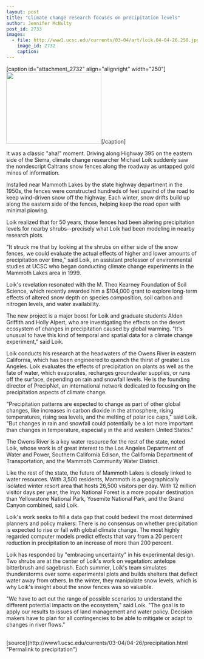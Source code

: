 ```yaml
---
layout: post
title: "Climate change research focuses on precipitation levels"
author: Jennifer McNulty
post_id: 2733
images:
  - file: http://www1.ucsc.edu/currents/03-04/art/loik.04-04-26.250.jpg
    image_id: 2732
    caption: 
---
```


[caption id="attachment_2732" align="alignright" width="250"]<a href="http://localhost/mysite/wp-content/uploads/2004/04/loik.04-04-26.250.jpg"><img class="size-full wp-image-2732" src="http://localhost/mysite/wp-content/uploads/2004/04/loik.04-04-26.250.jpg" alt="" width="250" height="188" /></a>[/caption]
<p>
  It was a classic "aha!" moment. Driving along Highway 395 on the eastern side of the Sierra, climate change researcher Michael Loik suddenly saw the nondescript Caltrans snow fences along the roadway as untapped gold mines of information.<br>
</p>
<p>
  Installed near Mammoth Lakes by the state highway department in the 1950s, the fences were constructed hundreds of feet upwind of the road to keep wind-driven snow off the highway. Each winter, snow drifts build up along the eastern side of the fences, helping keep the road open with minimal plowing.<br>
</p>
<p>
  Loik realized that for 50 years, those fences had been altering precipitation levels for nearby shrubs--precisely what Loik had been modeling in nearby research plots.<br>
</p>
<p>
  "It struck me that by looking at the shrubs on either side of the snow fences, we could evaluate the actual effects of higher and lower amounts of precipitation over time," said Loik, an assistant professor of environmental studies at UCSC who began conducting climate change experiments in the Mammoth Lakes area in 1999.<br>
</p>
<p>
  Loik's revelation resonated with the M. Theo Kearney Foundation of Soil Science, which recently awarded him a $104,000 grant to explore long-term effects of altered snow depth on species composition, soil carbon and nitrogen levels, and water availability.<br>
</p>
<p>
  The new project is a major boost for Loik and graduate students Alden Griffith and Holly Alpert, who are investigating the effects on the desert ecosystem of changes in precipitation caused by global warming. "It's unusual to have this kind of temporal and spatial data for a climate change experiment," said Loik.<br>
</p>
<p>
  Loik conducts his research at the headwaters of the Owens River in eastern California, which has been engineered to quench the thirst of greater Los Angeles. Loik evaluates the effects of precipitation on plants as well as the fate of water, which evaporates, recharges groundwater supplies, or runs off the surface, depending on rain and snowfall levels. He is the founding director of PrecipNet, an international network dedicated to focusing on the precipitation aspects of climate change.<br>
</p>
<p>
  "Precipitation patterns are expected to change as part of other global changes, like increases in carbon dioxide in the atmosphere, rising temperatures, rising sea levels, and the melting of polar ice caps," said Loik. "But changes in rain and snowfall could potentially be a lot more important than changes in temperature, especially in the arid western United States."<br>
</p>
<p>
  The Owens River is a key water resource for the rest of the state, noted Loik, whose work is of great interest to the Los Angeles Department of Water and Power, Southern California Edison, the California Department of Transportation, and the Mammoth Community Water District.<br>
</p>
<p>
  Like the rest of the state, the future of Mammoth Lakes is closely linked to water resources. With 3,500 residents, Mammoth is a geographically isolated winter resort area that hosts 26,500 visitors per day. With 12 million visitor days per year, the Inyo National Forest is a more popular destination than Yellowstone National Park, Yosemite National Park, and the Grand Canyon combined, said Loik.<br>
</p>
<p>
  Loik's work seeks to fill a data gap that could bedevil the most determined planners and policy makers: There is no consensus on whether precipitation is expected to rise or fall with global climate change. The most highly regarded computer models predict effects that vary from a 20 percent reduction in precipitation to an increase of more than 200 percent.<br>
</p>
<p>
  Loik has responded by "embracing uncertainty" in his experimental design. Two shrubs are at the center of Loik's work on vegetation: antelope bitterbrush and sagebrush. Each summer, Loik's team simulates thunderstorms over some experimental plots and builds shelters that deflect water away from others. In the winter, they manipulate snow levels, which is why Loik's insight about the snow fences was so valuable.<br>
</p>
<p>
  "We have to act out the range of possible scenarios to understand the different potential impacts on the ecosystem," said Loik. "The goal is to apply our results to issues of land management and water policy. Decision makers have to plan for all contingencies to be able to mitigate or adapt to changes in river flows."<br>
  <br>
</p>
[source](http://www1.ucsc.edu/currents/03-04/04-26/precipitation.html "Permalink to precipitation")
